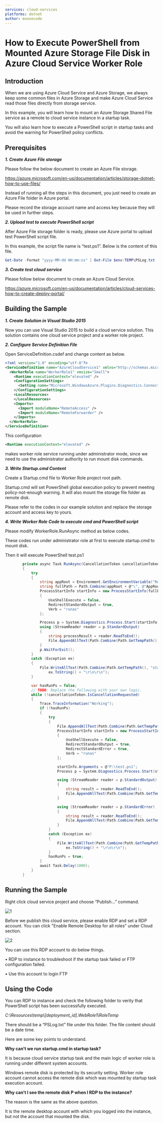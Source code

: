 ```yaml
---
services: cloud-services
platforms: dotnet
author: msonecode
---
```


# How to Execute PowerShell from Mounted Azure Storage File Disk in Azure Cloud Service Worker Role

## Introduction
When we are using Azure Cloud Service and Azure Storage, we always keep some common files in Azure Storage and make Azure Cloud Service read those files directly from storage service.

In this example, you will learn how to mount an Azure Storage Shared File service as a remote to cloud service instance in a startup task.

You will also learn how to execute a PowerShell script in startup tasks and avoid the warning for PowerShell policy conflicts.   

## Prerequisites
*__1.	Create Azure File storage__*

Please follow the below document to create an Azure File storage.

https://azure.microsoft.com/en-us/documentation/articles/storage-dotnet-how-to-use-files/

Instead of running all the steps in this document, you just need to create an Azure File folder in Azure portal.

Please record the storage account name and access key because they will be used in further steps.

*__2.	Upload test to execute PowerShell script__*

After Azure File storage folder is ready, please use Azure portal to upload test PowerShell script file.

In this example, the script file name is “test.ps1”. Below is the content of this file.

```PowerShell
Get-Date -Format "yyyy-MM-dd HH:mm:ss" | Out-File $env:TEMP\PSLog.txt
```

*__3.	Create test cloud service__*

Please follow below document to create an Azure Cloud Service.

https://azure.microsoft.com/en-us/documentation/articles/cloud-services-how-to-create-deploy-portal/


## Building the Sample
*__1.	Create Solution in Visual Studio 2015__*

Now you can use Visual Studio 2015 to build a cloud service solution. This solution contains one cloud service project and a worker role project.

*__2.	Configure Service Definition File__*

Open ServiceDefinition.csdef and change content as below.

```xml
<?xml version="1.0" encoding="utf-8"?>
<ServiceDefinition name="AzureCloudService1" xmlns="http://schemas.microsoft.com/ServiceHosting/2008/10/ServiceDefinition" schemaVersion="2015-04.2.6">
  <WorkerRole name="WorkerRole1" vmsize="Small">
    <Runtime executionContext="elevated" />
    <ConfigurationSettings>
      <Setting name="Microsoft.WindowsAzure.Plugins.Diagnostics.ConnectionString" />
    </ConfigurationSettings>
    <LocalResources>
    </LocalResources>
    <Imports>
      <Import moduleName="RemoteAccess" />
      <Import moduleName="RemoteForwarder" />
    </Imports>
  </WorkerRole>
</ServiceDefinition>
```

This configuration

```xml
<Runtime executionContext="elevated" />
```

makes worker role service running under administrator mode, since we need to use the administrator authority to run mount disk commands.

*__3.	Write Startup.cmd Content__*

Create a Startup.cmd file to Worker Role project root path.

Startup.cmd will set PowerShell global execution policy to prevent meeting policy-not-enough warning. It will also mount the storage file folder as remote disk.

Please refer to the codes in our example solution and replace the storage account and access key to yours.

*__4.	Write Worker Role Code to execute cmd and PowerShell script__*

Please modify WorkerRole.RunAsync method as below codes.

These codes run under administrator role at first to execute startup.cmd to mount disk.

Then it will execute PowerShell test.ps1

```c#
        private async Task RunAsync(CancellationToken cancellationToken)
        {
            try
            {
                string appRoot = Environment.GetEnvironmentVariable("RoleRoot");
                string fullPath = Path.Combine(appRoot + @"\", @"AppRoot\startup.cmd");
                ProcessStartInfo startInfo = new ProcessStartInfo(fullPath)
                {
                    UseShellExecute = false,
                    RedirectStandardOutput = true,
                    Verb = "runas"
                };

                Process p = System.Diagnostics.Process.Start(startInfo);
                using (StreamReader reader = p.StandardOutput)
                {
                    string processResult = reader.ReadToEnd();
                    File.AppendAllText(Path.Combine(Path.GetTempPath(), "startProcess.log"), processResult + "\r\n\r\n");
                }
                p.WaitForExit();
            }
            catch (Exception ex)
            {
                File.WriteAllText(Path.Combine(Path.GetTempPath(), "startProcess.log"),
                    ex.ToString() + "\r\n\r\n");
            }

            var hasRunPs = false;
            // TODO: Replace the following with your own logic.
            while (!cancellationToken.IsCancellationRequested)
            {
                Trace.TraceInformation("Working");
                if (!hasRunPs)
                {
                    try
                    {
                        File.AppendAllText(Path.Combine(Path.GetTempPath(), "PS.log"), "start PS\r\n\r\n");
                        ProcessStartInfo startInfo = new ProcessStartInfo("powershell.exe")
                        {
                            UseShellExecute = false,
                            RedirectStandardOutput = true,
                            RedirectStandardError = true,
                            Verb = "runas"
                        };

                        startInfo.Arguments = @"P:\test.ps1";
                        Process p = System.Diagnostics.Process.Start(startInfo);

                        using (StreamReader reader = p.StandardOutput)
                        {
                            string result = reader.ReadToEnd();
                            File.AppendAllText(Path.Combine(Path.GetTempPath(), "PS.log"), result + "\r\n\r\n");
                        }

                        using (StreamReader reader = p.StandardError)
                        {
                            string result = reader.ReadToEnd();
                            File.AppendAllText(Path.Combine(Path.GetTempPath(), "PS.log"), result + "\r\n\r\n");
                        }
                    }
                    catch (Exception ex)
                    {
                        File.WriteAllText(Path.Combine(Path.GetTempPath(), "startProcess.log"),
                            ex.ToString() + "\r\n\r\n");
                    }
                    hasRunPs = true;
                }
                await Task.Delay(1000);
            }
        }
```

## Running the Sample

Right click cloud service project and choose “Publish…” command.

 ![1](./Images/1.png)

Before we publish this cloud service, please enable RDP and set a RDP account. You can click "Enable Remote Desktop for all roles" under Cloud section.

 ![2](./Images/2.png)

 You can use this RDP account to do below things.

 •	RDP to instance to troubleshoot if the startup task failed or FTP configuration failed.

 •	Use this account to login FTP


## Using the Code

You can RDP to instance and check the following folder to verity that PowerShell script has been successfully executed.

*C:\\Resources\\temp\\[deployment_id].WebRole1\\RoleTemp*

There should be a “PSLog.txt” file under this folder. The file content should be a date time.

Here are some key points to understand.

**Why can’t we run startup.cmd in startup task?**

It is because cloud service startup task and the main logic of worker role is running under different system accounts.

Windows remote disk is protected by its security setting. Worker role account cannot access the remote disk which was mounted by startup task execution account.

**Why can’t I see the remote disk P when I RDP to the instance?**

The reason is the same as the above question.

It is the remote desktop account with which you logged into the instance, but not the account that mounted the disk.
